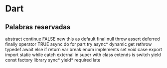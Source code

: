 # Dart
## Palabras reservadas
abstract continue FALSE new this
as default final null throw
assert deferred finally operator TRUE
async do for part try
async* dynamic get rethrow typedef
await else if return var
break enum implements set void
case export import static while
catch external in super with
class extends is switch yield
const factory library sync* yield*
required late


